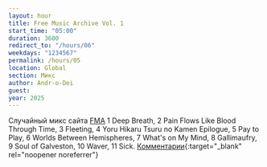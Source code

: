 ```yaml
---
layout: hour
title: Free Music Archive Vol. 1
start_time: "05:00"
duration: 3600
redirect_to: "/hours/06"
weekdays: "1234567"
permalink: /hours/05
location: Global
section: Микс
author: Andr-o-Dei
guest:
year: 2025
---
```


Случайный микс сайта [FMA](https://freemusicarchive.org/) 1 Deep Breath, 2 Pain Flows Like Blood Through Time, 3 Fleeting, 4 Yoru Hikaru Tsuru no Kamen Epilogue, 5 Pay to Play, 6 Worlds Between Hemispheres, 7 What's on My Mind, 8 Gallimaufry, 9 Soul of Galveston, 10 Waver, 11 Sick. [Комментарии](https://t.me/+nk0UKze8dEczZDAy){:target="_blank" rel="noopener noreferrer"}
